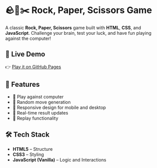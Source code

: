 # 🪨📄✂️ Rock, Paper, Scissors Game

A classic **Rock, Paper, Scissors** game built with **HTML**, **CSS**, and **JavaScript**. Challenge your brain, test your luck, and have fun playing against the computer!

## 🚀 Live Demo

👉 [Play it on GitHub Pages](https://adityakumarbharadwaj.github.io/rock-paper-scissors-game/)

## 🎯 Features

- 🤖 Play against computer
- 🧠 Random move generation
- 📱 Responsive design for mobile and desktop
- 🔁 Real-time result updates
- 🔄 Replay functionality

## 🛠️ Tech Stack

- **HTML5** – Structure
- **CSS3** – Styling
- **JavaScript (Vanilla)** – Logic and Interactions
